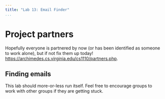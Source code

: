 ```yaml
---
title: "Lab 13: Email Finder"
...
```



# Project partners

Hopefully everyone is partnered by now (or has been identified as someone to work alone), but if not fix them up today!
<https://archimedes.cs.virginia.edu/cs1110/partners.php>.



## Finding emails

This lab should more-or-less run itself.
Feel free to encourage groups to work with other groups if they are getting stuck.
